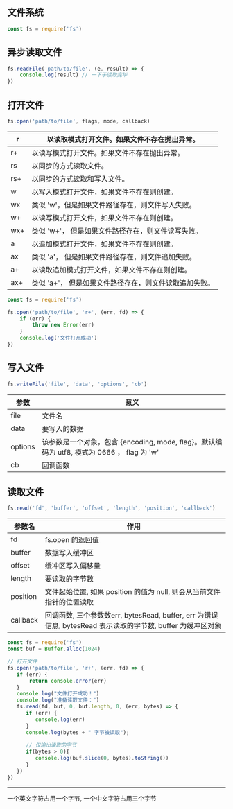 ## 文件系统

```js
const fs = require('fs')
```



## 异步读取文件

```js
fs.readFile('path/to/file', (e, result) => {
    console.log(result) // 一下子读取完毕
})
```



## 打开文件

```js
fs.open('path/to/file', flags, mode, callback)
```

| r    | 以读取模式打开文件。如果文件不存在抛出异常。           |
| ---- | ------------------------------------------------------ |
| r+   | 以读写模式打开文件。如果文件不存在抛出异常。           |
| rs   | 以同步的方式读取文件。                                 |
| rs+  | 以同步的方式读取和写入文件。                           |
| w    | 以写入模式打开文件，如果文件不存在则创建。             |
| wx   | 类似 'w'，但是如果文件路径存在，则文件写入失败。       |
| w+   | 以读写模式打开文件，如果文件不存在则创建。             |
| wx+  | 类似 'w+'， 但是如果文件路径存在，则文件读写失败。     |
| a    | 以追加模式打开文件，如果文件不存在则创建。             |
| ax   | 类似 'a'， 但是如果文件路径存在，则文件追加失败。      |
| a+   | 以读取追加模式打开文件，如果文件不存在则创建。         |
| ax+  | 类似 'a+'， 但是如果文件路径存在，则文件读取追加失败。 |

```js
const fs = require('fs')

fs.open('path/to/file', 'r+', (err, fd) => {
    if (err) {
        throw new Error(err)
    }
    console.log('文件打开成功')
})
```



## 写入文件

```js
fs.writeFile('file', 'data', 'options', 'cb')
```

| 参数    | 意义                                                         |
| ------- | ------------------------------------------------------------ |
| file    | 文件名                                                       |
| data    | 要写入的数据                                                 |
| options | 该参数是一个对象，包含 {encoding, mode, flag}。默认编码为 utf8, 模式为 0666 ， flag 为 'w' |
| cb      | 回调函数                                                     |



## 读取文件

```js
fs.read('fd', 'buffer', 'offset', 'length', 'position', 'callback')
```

| 参数名   | 作用                                                         |
| -------- | ------------------------------------------------------------ |
| fd       | fs.open 的返回值                                             |
| buffer   | 数据写入缓冲区                                               |
| offset   | 缓冲区写入偏移量                                             |
| length   | 要读取的字节数                                               |
| position | 文件起始位置, 如果 position 的值为 null, 则会从当前文件指针的位置读取 |
| callback | 回调函数, 三个参数数err, bytesRead, buffer, err 为错误信息, bytesRead 表示读取的字节数, buffer 为缓冲区对象 |

```js
const fs = require('fs')
const buf = Buffer.alloc(1024)

// 打开文件
fs.open('path/to/file', 'r+', (err, fd) => {
   if (err) {
       return console.error(err)
   }
   console.log("文件打开成功！")
   console.log("准备读取文件：")
   fs.read(fd, buf, 0, buf.length, 0, (err, bytes) => {
      if (err) {
         console.log(err)
      }
      console.log(bytes + " 字节被读取");
      
      // 仅输出读取的字节
      if(bytes > 0){
         console.log(buf.slice(0, bytes).toString())
      }
   })
})
```





---

一个英文字符占用一个字节, 一个中文字符占用三个字节
